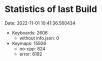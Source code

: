 # Statistics of last Build

Date: 2022-11-01 10:41:36.560434

- Keyboards: 2606
  - without info.json: 0
- Keymaps: 15926
  - no-cpp: 824
  - error: 6192
